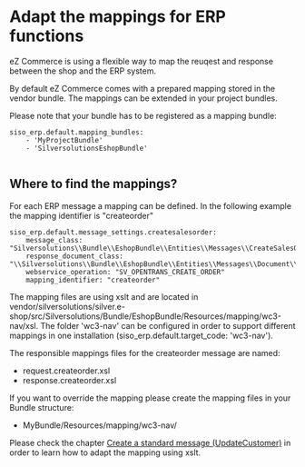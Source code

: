 #  Adapt the mappings for ERP functions 

eZ Commerce is using a flexible way to map the reuqest and response between the shop and the ERP system.

By default eZ Commerce comes with a prepared mapping stored in the vendor bundle. The mappings can be extended in your project bundles.

Please note that your bundle has to be registered as a mapping bundle:

``` 
siso_erp.default.mapping_bundles:
    - 'MyProjectBundle'
    - 'SilversolutionsEshopBundle'
    
```

## Where to find the mappings?

For each ERP message a mapping can be defined. In the following example the mapping identifier is "createorder"

``` 
siso_erp.default.message_settings.createsalesorder:
    message_class: "Silversolutions\\Bundle\\EshopBundle\\Entities\\Messages\\CreateSalesOrderMessage"
    response_document_class: "\\Silversolutions\\Bundle\\EshopBundle\\Entities\\Messages\\Document\\OrderResponse"
    webservice_operation: "SV_OPENTRANS_CREATE_ORDER"
    mapping_identifier: "createorder"
```

The mapping files are using xslt and are located in vendor/silversolutions/silver.e-shop/src/Silversolutions/Bundle/EshopBundle/Resources/mapping/wc3-nav/xsl. The folder 'wc3-nav' can be configured in order to support different mappings in one installation (siso\_erp.default.target\_code: 'wc3-nav').

The responsible mappings files for the createorder message are named:

  - request.createorder.xsl
  - response.createorder.xsl

If you want to override the mapping please create the mapping files in your Bundle structure:

  - MyBundle/Resources/mapping/wc3-nav/

Please check the chapter [Create a standard message (UpdateCustomer)](23560542.html) in order to learn how to adapt the mapping using xslt.
